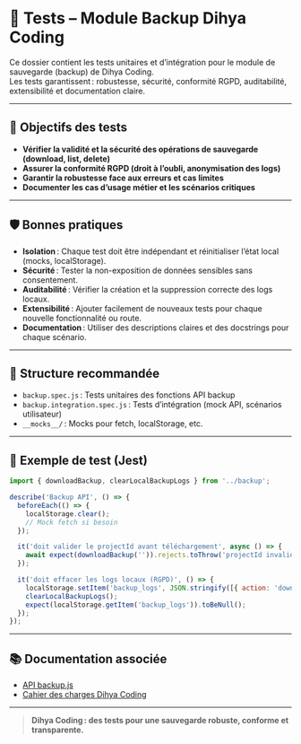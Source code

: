 # 🧪 Tests – Module Backup Dihya Coding

Ce dossier contient les tests unitaires et d’intégration pour le module de sauvegarde (backup) de Dihya Coding.  
Les tests garantissent : robustesse, sécurité, conformité RGPD, auditabilité, extensibilité et documentation claire.

---

## 🎯 Objectifs des tests

- **Vérifier la validité et la sécurité des opérations de sauvegarde (download, list, delete)**
- **Assurer la conformité RGPD (droit à l’oubli, anonymisation des logs)**
- **Garantir la robustesse face aux erreurs et cas limites**
- **Documenter les cas d’usage métier et les scénarios critiques**

---

## 🛡️ Bonnes pratiques

- **Isolation** : Chaque test doit être indépendant et réinitialiser l’état local (mocks, localStorage).
- **Sécurité** : Tester la non-exposition de données sensibles sans consentement.
- **Auditabilité** : Vérifier la création et la suppression correcte des logs locaux.
- **Extensibilité** : Ajouter facilement de nouveaux tests pour chaque nouvelle fonctionnalité ou route.
- **Documentation** : Utiliser des descriptions claires et des docstrings pour chaque scénario.

---

## 📝 Structure recommandée

- `backup.spec.js` : Tests unitaires des fonctions API backup
- `backup.integration.spec.js` : Tests d’intégration (mock API, scénarios utilisateur)
- `__mocks__/` : Mocks pour fetch, localStorage, etc.

---

## 🧩 Exemple de test (Jest)

```js
import { downloadBackup, clearLocalBackupLogs } from '../backup';

describe('Backup API', () => {
  beforeEach(() => {
    localStorage.clear();
    // Mock fetch si besoin
  });

  it('doit valider le projectId avant téléchargement', async () => {
    await expect(downloadBackup('')).rejects.toThrow('projectId invalide');
  });

  it('doit effacer les logs locaux (RGPD)', () => {
    localStorage.setItem('backup_logs', JSON.stringify([{ action: 'download' }]));
    clearLocalBackupLogs();
    expect(localStorage.getItem('backup_logs')).toBeNull();
  });
});
```

---

## 📚 Documentation associée

- [API backup.js](../backup.js)
- [Cahier des charges Dihya Coding](../../../../docs/user_guide/README.md)

---

> **Dihya Coding : des tests pour une sauvegarde robuste, conforme et transparente.**